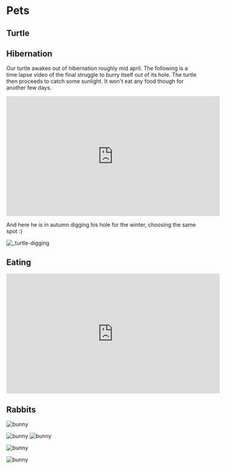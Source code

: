 # Pets

## Turtle

## Hibernation

Our turtle awakes out of hibernation roughly mid april. The following is a time lapse video of the final struggle to burry itself out of its hole. The turtle then proceeds to catch some sunlight. It won't eat any food though for another few days.

<iframe width="560" height="315" src="https://www.youtube.com/embed/u__G182Ewdg" title="YouTube video player" frameborder="0" allow="accelerometer; autoplay; clipboard-write; encrypted-media; gyroscope; picture-in-picture" allowfullscreen></iframe>

And here he is in autumn digging his hole for the winter, choosing the same spot :)

![_turtle-digging](_turtle-digging.jpg)

## Eating

<iframe width="560" height="315" src="https://www.youtube.com/embed/Xm2B3SXAl1Q" title="YouTube video player" frameborder="0" allow="accelerometer; autoplay; clipboard-write; encrypted-media; gyroscope; picture-in-picture" allowfullscreen></iframe>

## Rabbits

![bunny](_bunny1.jpg)

![bunny](_bunny2.jpg) ![bunny](_bunny4.jpg)

![bunny](_bunny3.jpg)

![bunny](_bunny5.jpg)
